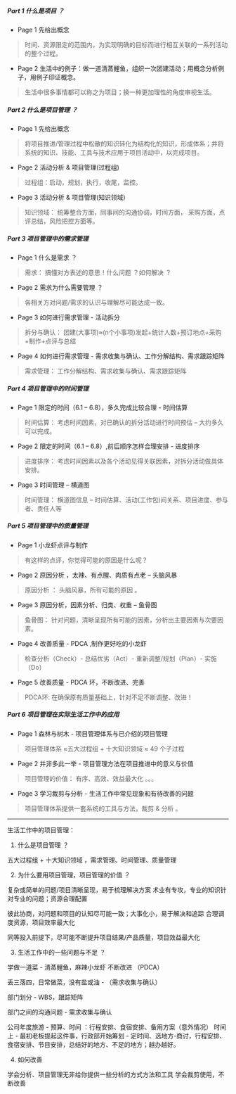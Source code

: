 ##### Part 1 什么是项目 ？

* Page 1 先给出概念

> 时间、资源限定的范围内，为实现明确的目标而进行相互关联的一系列活动的整个过程。

* Page 2 生活中的例子：做一道清蒸鲤鱼，组织一次团建活动；用概念分析例子，用例子印证概念。

> 生活中很多事情都可以称之为项目；换一种更加理性的角度审视生活。


##### Part 2 什么是项目管理 ？

* Page 1 先给出概念

> 将项目推进/管理过程中松散的知识转化为结构化的知识，形成体系；并将系统的知识、技能、工具与技术应用于项目活动中，以完成项目。

* Page 2 活动分析 & 项目管理(过程组)

> 过程组：启动，规划，执行，收尾，监控。

* Page 3 活动分析 & 项目管理(知识领域)

> 知识领域：
统筹整合方面，同事间的沟通协调，时间方面，
采购方面，点评总结，风险把控方面等。


##### Part 3 项目管理中的需求管理

* Page 1 什么是需求 ？

> 需求：
搞懂对方表述的意思！什么问题 ？如何解决 ？


* Page 2 需求为什么需要管理 ？

> 各相关方对问题/需求的认识与理解尽可能达成一致。

* Page 3 如何进行需求管理 - 活动拆分

> 拆分与确认：
团建(大事项)≈(n个小事项)发起+统计人数+预订地点+采购+制作+点评与总结


* Page 4 如何进行需求管理 - 需求收集与确认、工作分解结构、需求跟踪矩阵

> 需求管理：
工作分解结构、需求收集与确认、需求跟踪矩阵


##### Part 4 项目管理中的时间管理

* Page 1 限定的时间（6.1 – 6.8），多久完成比较合理  - 时间估算

> 时间估算：
考虑时间因素，对已确认的拆分活动进行时间预估 – 大约多久可以完成。

* Page 2 限定的时间（6.1 – 6.8）,前后顺序怎样合理安排 - 进度排序

> 进度排序：
考虑时间因素以及各个活动见得关联因素，对拆分活动做具体安排。

* Page 3 时间管理 – 横道图

> 时间管理：
横道图信息 – 时间估算、活动(工作包)间关系、项目进度、参与者、责任人等


##### Part 5 项目管理中的质量管理

* Page 1 小龙虾点评与制作

> 有这样的点评，你觉得可能的原因是什么呢？


* Page 2 原因分析 ，太辣、有点腥、肉质有点老 – 头脑风暴

> 原因分析  ：
头脑风暴，所有可能的原因 。


* Page 3 原因分析，因素分析、归类、权重 – 鱼骨图

> 鱼骨图：
针对问题，清晰呈现所有可能的因素，分析出主要因素与次要因素。


* Page 4 改善质量 - PDCA ,制作更好吃的小龙虾

> 检查分析（Check）- 总结优劣（Act）- 重新调整/规划（Plan）- 实施（Do）


* Page 5 改善质量 - PDCA 环，不断改进、完善

> PDCA环:
在确保原有质量基础上，针对不足不断调整、改进！


##### Part 6 项目管理在实际生活工作中的应用

* Page 1 森林与树木 - 项目管理体系与已介绍的项目管理

> 项目管理体系 ≈五大过程组 + 十大知识领域 ≈ 49 个子过程


* Page 2 并非多此一举 - 项目管理方法在项目推进中的意义与价值

> 项目管理的价值：
有序、高效、效益最大化 。。。


* Page 3 学习裁剪与分析 - 生活工作中常见现象和有待改善的问题

> 项目管理体系提供一套系统的工具与方法，裁剪 & 分析 。


































---

生活工作中的项目管理：

1. 什么是项目管理 ？

五大过程组 + 十大知识领域 ，需求管理、时间管理、质量管理


2. 为什么要用项目管理，项目管理的价值 ？

复杂或简单的问题/项目清晰呈现，易于梳理解决方案
术业有专攻，专业的知识针对专业的问题；资源合理配置

彼此协商，对问题和项目的认知尽可能一致；大事化小，易于解决和追踪
合理调度资源，项目效率最大化

同等投入前提下，尽可能不断提升项目结果/产品质量，项目效益最大化


3. 生活工作中的一些问题与不足 ？

学做一道菜 - 清蒸鲤鱼，麻辣小龙虾  不断改进 （PDCA）

丢三落四，日常做菜，没有盐或油 - （需求收集与确认）

部门划分 - WBS，跟踪矩阵

部门之间的沟通问题 - 需求收集与确认

公司年度旅游 - 预算、时间 ：行程安排、食宿安排、备用方案（意外情况）
时间上 - 最初老板提起这件事，行政部开始筹划 - 定时间、选地方-商讨，行程安排、食宿安排、节目安排，总结好的地方、不足的地方；越办越好。

4. 如何改善

  学会分析、项目管理无非给你提供一些分析的方式方法和工具
  学会裁剪使用，不断改善
